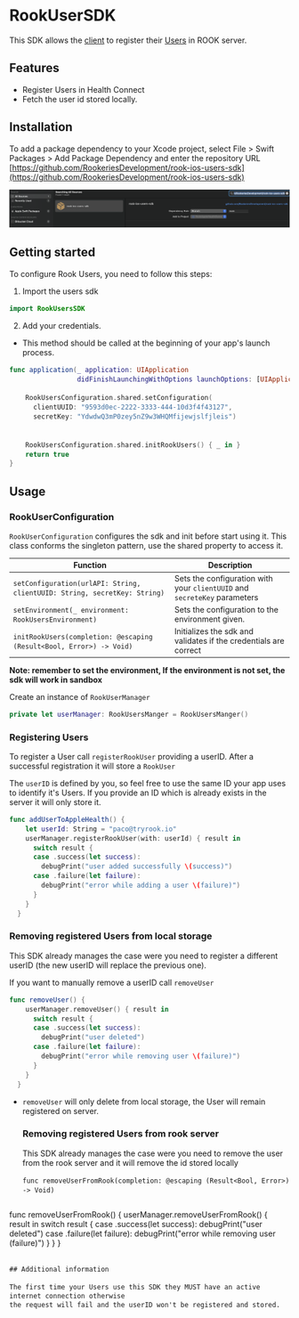 # RookUserSDK

This SDK allows the [client](https://docs.tryrook.io/docs/Definitions/#client) to register their [Users](https://docs.tryrook.io/docs/Definitions/#User) in ROOK server.

## Features

* Register Users in Health Connect
* Fetch the user id stored locally.

## Installation

To add a package dependency to your Xcode project, select File > Swift Packages > Add Package Dependency and enter the repository URL [https://github.com/RookeriesDevelopment/rook-ios-users-sdk](https://github.com/RookeriesDevelopment/rook-ios-users-sdk)

![swpm-rook-users](swpm-rook-users.png)

## Getting started

To configure Rook Users, you need to follow this steps:

1. Import the users sdk

```swift
import RookUsersSDK
```

 2. Add your credentials. 
 - This method should be called at the beginning of your app's launch process.

```swift
func application(_ application: UIApplication
                 didFinishLaunchingWithOptions launchOptions: [UIApplication.LaunchOptionsKey : Any]? = nil) -> Bool {
    
    RookUsersConfiguration.shared.setConfiguration(
      clientUUID: "9593d0ec-2222-3333-444-10d3f4f43127",
      secretKey: "YdwdwQ3mP0zey5nZ9w3WHQMfijewjslfjleis")
    
    
    RookUsersConfiguration.shared.initRookUsers() { _ in }
    return true
}
```

## Usage

### RookUserConfiguration

`RookUserConfiguration` configures the sdk and init before start using it.
This class conforms the singleton pattern, use the shared property to access it.

| Function | Description |
| -------- | ----------- |
| `setConfiguration(urlAPI: String, clientUUID: String, secretKey: String)` | Sets the configuration with  your `clientUUID` and `secreteKey` parameters |
| `setEnvironment(_ environment: RookUsersEnvironment)` | Sets the configuration to the environment given. |
| `initRookUsers(completion: @escaping (Result<Bool, Error>) -> Void)` | Initializes the sdk and validates if the credentials are correct |

**Note: remember to set the environment, If the environment is not set, the sdk will work in sandbox**

Create an instance of `RookUserManager`

```swift
private let userManager: RookUsersManger = RookUsersManger()
```

### Registering Users

To register a User call `registerRookUser` providing a userID.
 After a successful registration it will store a `RookUser`

The `userID` is defined by you, so feel free to use the same ID your app uses to identify it's
Users. If you provide an ID which is already exists in the server it will only store it.

```swift
func addUserToAppleHealth() {
    let userId: String = "paco@tryrook.io"
    userManager.registerRookUser(with: userId) { result in
      switch result {
      case .success(let success):
        debugPrint("user added successfully \(success)")
      case .failure(let failure):
        debugPrint("error while adding a user \(failure)")
      }
    }
  }
```

### Removing registered Users from local storage

This SDK already manages the case were you need to register a different userID (the new userID
will replace the previous one).

If you want to manually remove a userID call `removeUser` 

```swift
func removeUser() {
    userManager.removeUser() { result in
      switch result {
      case .success(let success):
        debugPrint("user deleted")
      case .failure(let failure):
        debugPrint("error while removing user \(failure)")
      }
    }
  }
```

* `removeUser` will only delete from local storage, the User will remain registered
  on server.
  
  ### Removing registered Users from rook server
  
  This SDK already manages the case were you need to remove the user from the rook server and it will remove the id stored locally
  
  `func removeUserFromRook(completion: @escaping (Result<Bool, Error>) -> Void)`
  
  ```swift
func removeUserFromRook() {
    userManager.removeUserFromRook() { result in
      switch result {
      case .success(let success):
        debugPrint("user deleted")
      case .failure(let failure):
        debugPrint("error while removing user \(failure)")
      }
    }
  }
```

## Additional information

The first time your Users use this SDK they MUST have an active internet connection otherwise
the request will fail and the userID won't be registered and stored.
